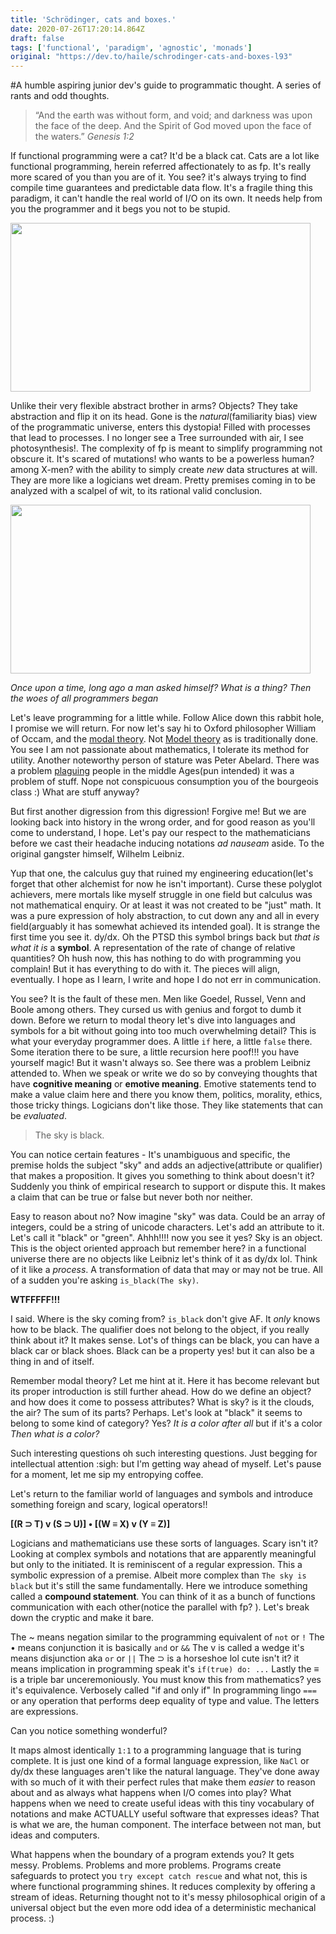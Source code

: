 ```yaml
---
title: 'Schrödinger, cats and boxes.'
date: 2020-07-26T17:20:14.864Z
draft: false
tags: ['functional', 'paradigm', 'agnostic', 'monads']
original: "https://dev.to/haile/schrodinger-cats-and-boxes-l93"
---
```


#A humble aspiring junior dev's guide to programmatic thought. A series of rants and odd thoughts.

>“And the earth was without form, and void; and darkness was upon the face of the deep. And the Spirit of God moved upon the face of the waters.”
*Genesis 1:2*

If functional programming were a cat? It'd be a black cat. Cats are a lot like functional programming, herein referred affectionately to as fp. It's really more scared of you than you are of it. You see? it's always trying to find compile time guarantees and predictable data flow. It's a fragile thing this paradigm, it can't handle the real world of I/O on its own. It needs help from you the programmer and it begs you not to be stupid.

<img src="https://media0.giphy.com/media/7vhAnGwSOQvUQ/200w.webp?cid=ecf05e47d992e46e1fc6c67dbbc5153d0601d01dc14928d4&rid=200w.webp" width="480" height="270"></img>

Unlike their very flexible abstract brother in arms? Objects? They take abstraction and flip it on its head. Gone is the *natural*(familiarity bias) view of the programmatic universe, enters this dystopia! Filled with processes that lead to processes. I no longer see a Tree surrounded with air, I see photosynthesis!. The complexity of fp is meant to simplify programming not obscure it. It's scared of mutations! who wants to be a powerless human? among X-men? with the ability to simply create *new* data structures at will. They are more like a logicians wet dream. Pretty premises coming in to be analyzed with a scalpel of wit, to its rational valid conclusion. 

<img src="https://media2.giphy.com/media/j9EfZBLJsLIuA/giphy.webp?cid=ecf05e47bhv0d1v0y7w300d67cintcn9pmzbk23e1i15bfz8&rid=giphy.webp" width="480" height="270"></img>

*Once upon a time, long ago a man asked himself? What is a thing? Then the woes of all programmers began*

Let's leave programming for a little while. Follow Alice down this rabbit hole, I promise we will return. For now let's say hi to Oxford philosopher William of Occam, and the [modal theory](https://plato.stanford.edu/entries/modality-medieval). Not [Model theory](https://en.wikipedia.org/wiki/Model_theory) as is traditionally done. You see I am not passionate about mathematics, I tolerate its method for utility. Another noteworthy person of stature was Peter Abelard. There was a problem [plaguing](https://en.wikipedia.org/wiki/Black_Death) people in the middle Ages(pun intended) it was a problem of stuff. Nope not conspicuous consumption you of the bourgeois class :) What are stuff anyway? 

But first another digression from this digression! Forgive me! But we are looking back into history in the wrong order, and for good reason as you'll come to understand, I hope. Let's pay our respect to the mathematicians before we cast their headache inducing notations *ad nauseam* aside. To the original gangster himself, Wilhelm Leibniz. 

Yup that one, the calculus guy that ruined my engineering education(let's forget that other alchemist for now he isn't important). Curse these polyglot achievers, mere mortals like myself struggle in one field but calculus was not mathematical enquiry. Or at least it was not created to be "just" math. It was a pure expression of holy abstraction, to cut down any and all in every field(arguably it has somewhat achieved its intended goal). It is strange the first time you see it. dy/dx. Oh the PTSD this symbol brings back but *that is what it is* a **symbol**. A representation of the rate of change of relative quantities? Oh hush now, this has nothing to do with programming you complain! But it has everything to do with it. The pieces will align, eventually. I hope as I learn, I write and hope I do not err in communication.

You see? It is the fault of these men. Men like Goedel, Russel, Venn and Boole among others. They cursed us with genius and forgot to dumb it down. Before we return to modal theory let's dive into languages and symbols for a bit without going into too much overwhelming detail? This is what your everyday programmer does. A little `if` here, a little `false` there. Some iteration there to be sure, a little recursion here poof!!! you have yourself magic! But it wasn't always so. See there was a problem Leibniz attended to. When we speak or write we do so by conveying thoughts that have **cognitive meaning** or **emotive meaning**. Emotive statements tend to make a value claim here and there you know them, politics, morality, ethics, those tricky things. Logicians don't like those. They like statements that can be *evaluated*.
 
> The sky is black.

You can notice certain features - It's unambiguous and specific, the premise holds the subject "sky" and adds an adjective(attribute or qualifier) that makes a proposition. It gives you something to think about doesn't it? Suddenly you think of empirical research to support or dispute this. It makes a claim that can be true or false but never both nor neither.

Easy to reason about no? Now imagine "sky" was data. Could be an array of integers, could be a string of unicode characters. Let's add an attribute to it. Let's call it "black" or "green". Ahhh!!!! now you see it yes? Sky is an object. This is the object oriented approach but remember here? in a functional universe there are no objects like Leibniz let's think of it as dy/dx lol. Think of it like a *process*. A transformation of data that may or may not be true. All of a sudden you're asking `is_black(The sky)`.

**WTFFFFF!!!**

I said. Where is the sky coming from? `is_black` don't give AF. It *only* knows how to be black. The qualifier does not belong to the object, if you really think about it? It makes sense. Lot's of things can be black, you can have a black car or black shoes. Black can be a property yes! but it can also be a thing in and of itself.

Remember modal theory? Let me hint at it. Here it has become relevant but its proper introduction is still further ahead. How do we define an object? and how does it come to possess attributes? What is sky? is it the clouds, the air? The sum of its parts? Perhaps. Let's look at "black" it seems to belong to some kind of category? Yes? *It is a color after all* but if it's a color *Then what is a color?*

Such interesting questions oh such interesting questions. Just begging for intellectual attention :sigh: but I'm getting way ahead of myself. Let's pause for a moment, let me sip my entropying coffee.

Let's return to the familiar world of languages and symbols and introduce something foreign and scary, logical operators!! 

**[(R ⊃ T) v (S ⊃ U)] • [(W ≡ X) v (Y ≡ Z)]**

Logicians and mathematicians use these sorts of languages. Scary isn't it? Looking at complex symbols and notations that are apparently meaningful but only to the initiated. It is reminiscent of a regular expression. This a symbolic expression of a premise. Albeit more complex than `The sky is black` but it's still the same fundamentally. Here we introduce something called a **compound statement**. You can think of it as a bunch of functions communication with each other(notice the parallel with fp? ). Let's break down the cryptic and make it bare.

The ~ means negation similar to the programming equivalent of `not` or `!`
The • means conjunction it is basically `and` or `&&`
The v is called a wedge it's means disjunction aka `or` or `||`
The ⊃ is a horseshoe lol cute isn't it? it means implication in programming speak it's  `if(true) do: ...`
Lastly the ≡ is a triple bar unceremoniously. You must know this from mathematics? yes it's equivalence. Verbosely called "if and only if" In programming lingo `===` or any operation that performs deep equality of type and value. The letters are expressions.

Can you notice something wonderful?

It maps almost identically `1:1` to a programming language that is turing complete. It is just one kind of a formal language expression, like `NaCl` or dy/dx these languages aren't like the natural language. They've done away with so much of it with their perfect rules that make them *easier* to reason about and as always what happens when I/O comes into play? What happens when we need to create useful ideas with this tiny vocabulary of notations and make ACTUALLY useful software that expresses ideas? That is what we are, the human component. The interface between not man, but ideas and computers.

What happens when the boundary of a program extends you? It gets messy. Problems. Problems and more problems. Programs create safeguards to protect you `try except catch rescue` and what not, this is where functional programming shines. It reduces complexity by offering a stream of ideas. Returning thought not to it's messy philosophical origin of a universal object but the even more odd idea of a deterministic mechanical process. :)